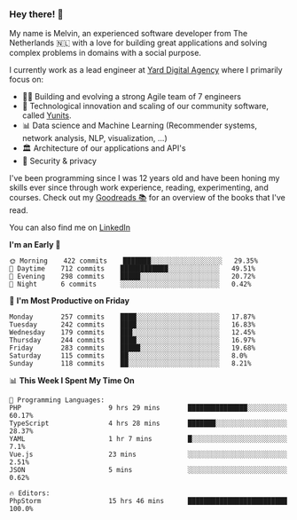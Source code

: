 ### Hey there! 👋

My name is Melvin, an experienced software developer from The Netherlands 🇳🇱 with a love for building great applications and solving complex problems in domains with a social purpose. 

I currently work as a lead engineer at [Yard Digital Agency](https://github.com/yardinternet) where I primarily focus on:

* 👏🏼 Building and evolving a strong Agile team of 7 engineers
* 🚀 Technological innovation and scaling of our community software, called [Yunits](https://www.yunits.com/).
* 📊 Data science and Machine Learning (Recommender systems, network analysis, NLP, visualization, ...)
* 🏛 Architecture of our applications and API's
* 🔐 Security & privacy

I've been programming since I was 12 years old and have been honing my skills ever since through work experience, reading, experimenting, and courses.
Check out my [Goodreads 📚](https://goodreads.com/melvinkoopmans) for an overview of the books that I've read. 

You can also find me on [LinkedIn](https://www.linkedin.com/in/melvinkoopmans)

<!--START_SECTION:waka-->
**I'm an Early 🐤** 

```text
🌞 Morning    422 commits    ███████░░░░░░░░░░░░░░░░░░   29.35% 
🌆 Daytime    712 commits    ████████████░░░░░░░░░░░░░   49.51% 
🌃 Evening    298 commits    █████░░░░░░░░░░░░░░░░░░░░   20.72% 
🌙 Night      6 commits      ░░░░░░░░░░░░░░░░░░░░░░░░░   0.42%

```
📅 **I'm Most Productive on Friday** 

```text
Monday       257 commits    ████░░░░░░░░░░░░░░░░░░░░░   17.87% 
Tuesday      242 commits    ████░░░░░░░░░░░░░░░░░░░░░   16.83% 
Wednesday    179 commits    ███░░░░░░░░░░░░░░░░░░░░░░   12.45% 
Thursday     244 commits    ████░░░░░░░░░░░░░░░░░░░░░   16.97% 
Friday       283 commits    █████░░░░░░░░░░░░░░░░░░░░   19.68% 
Saturday     115 commits    ██░░░░░░░░░░░░░░░░░░░░░░░   8.0% 
Sunday       118 commits    ██░░░░░░░░░░░░░░░░░░░░░░░   8.21%

```


📊 **This Week I Spent My Time On** 

```text
💬 Programming Languages: 
PHP                      9 hrs 29 mins       ███████████████░░░░░░░░░░   60.17% 
TypeScript               4 hrs 28 mins       ███████░░░░░░░░░░░░░░░░░░   28.37% 
YAML                     1 hr 7 mins         █░░░░░░░░░░░░░░░░░░░░░░░░   7.1% 
Vue.js                   23 mins             ░░░░░░░░░░░░░░░░░░░░░░░░░   2.51% 
JSON                     5 mins              ░░░░░░░░░░░░░░░░░░░░░░░░░   0.62%

🔥 Editors: 
PhpStorm                 15 hrs 46 mins      █████████████████████████   100.0%

```


<!--END_SECTION:waka-->
